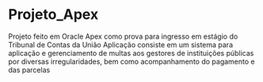 # Projeto_Apex
Projeto feito em Oracle Apex como prova para ingresso em estágio do Tribunal de Contas da União
Aplicação consiste em um sistema para aplicação e gerenciamento de multas aos gestores de instituições públicas por diversas irregularidades, bem como acompanhamento do pagamento e das parcelas
